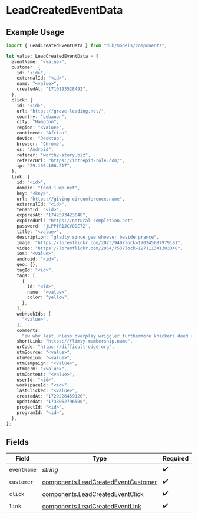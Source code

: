 # LeadCreatedEventData

## Example Usage

```typescript
import { LeadCreatedEventData } from "dub/models/components";

let value: LeadCreatedEventData = {
  eventName: "<value>",
  customer: {
    id: "<id>",
    externalId: "<id>",
    name: "<value>",
    createdAt: "1710193528492",
  },
  click: {
    id: "<id>",
    url: "https://grave-leading.net/",
    country: "Lebanon",
    city: "Hampton",
    region: "<value>",
    continent: "Africa",
    device: "Desktop",
    browser: "Chrome",
    os: "Android",
    referer: "worthy-story.biz",
    refererUrl: "https://intrepid-role.com/",
    ip: "29.160.106.217",
  },
  link: {
    id: "<id>",
    domain: "fond-jump.net",
    key: "<key>",
    url: "https://giving-circumference.name",
    externalId: "<id>",
    tenantId: "<id>",
    expiresAt: "1742593423048",
    expiredUrl: "https://natural-completion.net",
    password: "jLPPfR1JCVQDE72",
    title: "<value>",
    description: "gladly since gee whoever beside prance",
    image: "https://loremflickr.com/2023/940?lock=170245687979181",
    video: "https://loremflickr.com/2954/753?lock=127111341303348",
    ios: "<value>",
    android: "<id>",
    geo: {},
    tagId: "<id>",
    tags: [
      {
        id: "<id>",
        name: "<value>",
        color: "yellow",
      },
    ],
    webhookIds: [
      "<value>",
    ],
    comments:
      "ew why lest unless overplay wriggler furthermore knickers deed rewrite carefully seriously defensive stock lucky diversity deprave amid",
    shortLink: "https://flimsy-membership.name",
    qrCode: "https://difficult-edge.org",
    utmSource: "<value>",
    utmMedium: "<value>",
    utmCampaign: "<value>",
    utmTerm: "<value>",
    utmContent: "<value>",
    userId: "<id>",
    workspaceId: "<id>",
    lastClicked: "<value>",
    createdAt: "1729226459126",
    updatedAt: "1738062796500",
    projectId: "<id>",
    programId: "<id>",
  },
};
```

## Fields

| Field                                                                                      | Type                                                                                       | Required                                                                                   | Description                                                                                |
| ------------------------------------------------------------------------------------------ | ------------------------------------------------------------------------------------------ | ------------------------------------------------------------------------------------------ | ------------------------------------------------------------------------------------------ |
| `eventName`                                                                                | *string*                                                                                   | :heavy_check_mark:                                                                         | N/A                                                                                        |
| `customer`                                                                                 | [components.LeadCreatedEventCustomer](../../models/components/leadcreatedeventcustomer.md) | :heavy_check_mark:                                                                         | N/A                                                                                        |
| `click`                                                                                    | [components.LeadCreatedEventClick](../../models/components/leadcreatedeventclick.md)       | :heavy_check_mark:                                                                         | N/A                                                                                        |
| `link`                                                                                     | [components.LeadCreatedEventLink](../../models/components/leadcreatedeventlink.md)         | :heavy_check_mark:                                                                         | N/A                                                                                        |